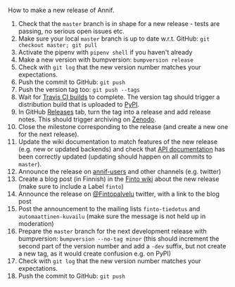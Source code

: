 How to make a new release of Annif.

1. Check that the `master` branch is in shape for a new release - tests are passing, no serious open issues etc.
2. Make sure your local `master` branch is up to date w.r.t. GitHub: `git checkout master; git pull`
3. Activate the pipenv with `pipenv shell` if you haven't already
4. Make a new version with bumpversion: `bumpversion release`
5. Check with `git log` that the new version number matches your expectations.
6. Push the commit to GitHub: `git push`
7. Push the version tag too: `git push --tags`
8. Wait for [Travis CI builds](https://travis-ci.org/NatLibFi/Annif) to complete. The version tag should trigger a distribution build that is uploaded to [PyPI](https://pypi.org/project/annif/).
9. In GitHub [Releases](https://github.com/NatLibFi/Annif/releases) tab, turn the tag into a release and add release notes. This should trigger archiving on [Zenodo](https://doi.org/10.5281/zenodo.2578948).
10. Close the milestone corresponding to the release (and create a new one for the next release).
11. Update the wiki documentation to match features of the new release (e.g. new or updated backends) and check that [API documentation](https://annif.readthedocs.io/en/latest/index.html) has been correctly updated (updating should happen on all commits to `master`).
12. Announce the release on [annif-users](https://groups.google.com/forum/#!forum/annif-users) and other channels (e.g. twitter) 
13. Create a blog post (in Finnish) in the [Finto wiki](https://www.kiwi.fi/display/Finto/Tervetuloa) about the new release (make sure to include a Label `finto`)
14. Announce the release on [@Fintopalvelu](https://twitter.com/Fintopalvelu) twitter, with a link to the blog post
15. Post the announcement to the mailing lists `finto-tiedotus` and `automaattinen-kuvailu` (make sure the message is not held up in moderation)
16. Prepare the `master` branch for the next development release with bumpversion: `bumpversion --no-tag minor` (this should increment the second part of the version number and add a `-dev` suffix, but not create a new tag, as it would create confusion e.g. on PyPI)
17. Check with `git log` that the new version number matches your expectations.
18. Push the commit to GitHub: `git push`
